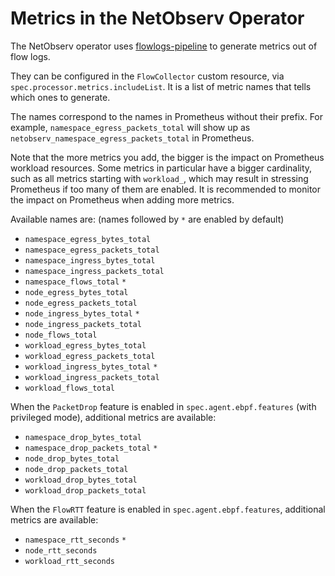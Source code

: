 # Metrics in the NetObserv Operator

The NetObserv operator uses [flowlogs-pipeline](https://github.com/netobserv/flowlogs-pipeline/) to generate metrics out of flow logs.

They can be configured in the `FlowCollector` custom resource, via `spec.processor.metrics.includeList`. It is a list of metric names that tells which ones to generate.

The names correspond to the names in Prometheus without their prefix. For example, `namespace_egress_packets_total` will show up as `netobserv_namespace_egress_packets_total` in Prometheus.

Note that the more metrics you add, the bigger is the impact on Prometheus workload resources. Some metrics in particular have a bigger cardinality, such as all metrics starting with `workload_`, which may result in stressing Prometheus if too many of them are enabled. It is recommended to monitor the impact on Prometheus when adding more metrics.

Available names are: (names followed by `*` are enabled by default)
- `namespace_egress_bytes_total`
- `namespace_egress_packets_total`
- `namespace_ingress_bytes_total`
- `namespace_ingress_packets_total`
- `namespace_flows_total` `*`
- `node_egress_bytes_total`
- `node_egress_packets_total`
- `node_ingress_bytes_total` `*`
- `node_ingress_packets_total`
- `node_flows_total`
- `workload_egress_bytes_total`
- `workload_egress_packets_total`
- `workload_ingress_bytes_total` `*`
- `workload_ingress_packets_total`
- `workload_flows_total`

When the `PacketDrop` feature is enabled in `spec.agent.ebpf.features` (with privileged mode), additional metrics are available:
- `namespace_drop_bytes_total`
- `namespace_drop_packets_total` `*`
- `node_drop_bytes_total`
- `node_drop_packets_total`
- `workload_drop_bytes_total`
- `workload_drop_packets_total`

When the `FlowRTT` feature is enabled in `spec.agent.ebpf.features`, additional metrics are available:
- `namespace_rtt_seconds` `*`
- `node_rtt_seconds`
- `workload_rtt_seconds`
